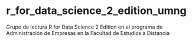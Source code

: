 # r_for_data_science_2_edition_umng
Grupo de lectura R for Data Science 2 Edition en el programa de Administración de Empresas  en la Facultad de Estudios a Distancia
